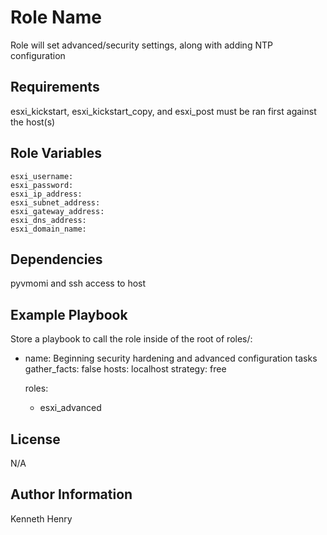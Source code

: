 Role Name
=========

Role will set advanced/security settings, along with adding NTP configuration

Requirements
------------

esxi_kickstart, esxi_kickstart_copy, and esxi_post must be ran first against the host(s)

Role Variables
--------------

    esxi_username: 
    esxi_password: 
    esxi_ip_address: 
    esxi_subnet_address: 
    esxi_gateway_address: 
    esxi_dns_address: 
    esxi_domain_name:

Dependencies
------------

pyvmomi and ssh access to host

Example Playbook
----------------

Store a playbook to call the role inside of the root of roles/:

- name: Beginning security hardening and advanced configuration tasks
  gather_facts: false
  hosts: localhost
  strategy: free
  
  roles:
  - esxi_advanced

License
-------

N/A

Author Information
------------------

Kenneth Henry
